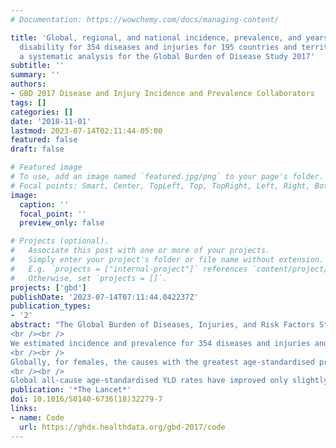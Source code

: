 ```yaml
---
# Documentation: https://wowchemy.com/docs/managing-content/

title: 'Global, regional, and national incidence, prevalence, and years lived with
  disability for 354 diseases and injuries for 195 countries and territories, 1990–2017:
  a systematic analysis for the Global Burden of Disease Study 2017'
subtitle: ''
summary: ''
authors:
- GBD 2017 Disease and Injury Incidence and Prevalence Collaborators 
tags: []
categories: []
date: '2018-11-01'
lastmod: 2023-07-14T02:11:44-05:00
featured: false
draft: false

# Featured image
# To use, add an image named `featured.jpg/png` to your page's folder.
# Focal points: Smart, Center, TopLeft, Top, TopRight, Left, Right, BottomLeft, Bottom, BottomRight.
image:
  caption: ''
  focal_point: ''
  preview_only: false

# Projects (optional).
#   Associate this post with one or more of your projects.
#   Simply enter your project's folder or file name without extension.
#   E.g. `projects = ["internal-project"]` references `content/project/deep-learning/index.md`.
#   Otherwise, set `projects = []`.
projects: ['gbd']
publishDate: '2023-07-14T07:11:44.042237Z'
publication_types:
- '2'
abstract: "The Global Burden of Diseases, Injuries, and Risk Factors Study 2017 (GBD 2017) includes a comprehensive assessment of incidence, prevalence, and years lived with disability (YLDs) for 354 causes in 195 countries and territories from 1990 to 2017. Previous GBD studies have shown how the decline of mortality rates from 1990 to 2016 has led to an increase in life expectancy, an ageing global population, and an expansion of the non-fatal burden of disease and injury. These studies have also shown how a substantial portion of the world's population experiences non-fatal health loss with considerable heterogeneity among different causes, locations, ages, and sexes. Ongoing objectives of the GBD study include increasing the level of estimation detail, improving analytical strategies, and increasing the amount of high-quality data.
<br /><br />
We estimated incidence and prevalence for 354 diseases and injuries and 3484 sequelae. We used an updated and extensive body of literature studies, survey data, surveillance data, inpatient admission records, outpatient visit records, and health insurance claims, and additionally used results from cause of death models to inform estimates using a total of 68 781 data sources. Newly available clinical data from India, Iran, Japan, Jordan, Nepal, China, Brazil, Norway, and Italy were incorporated, as well as updated claims data from the USA and new claims data from Taiwan (province of China) and Singapore. We used DisMod-MR 2.1, a Bayesian meta-regression tool, as the main method of estimation, ensuring consistency between rates of incidence, prevalence, remission, and cause of death for each condition. YLDs were estimated as the product of a prevalence estimate and a disability weight for health states of each mutually exclusive sequela, adjusted for comorbidity. We updated the Socio-demographic Index (SDI), a summary development indicator of income per capita, years of schooling, and total fertility rate. Additionally, we calculated differences between male and female YLDs to identify divergent trends across sexes. GBD 2017 complies with the Guidelines for Accurate and Transparent Health Estimates Reporting.
<br /><br />
Globally, for females, the causes with the greatest age-standardised prevalence were oral disorders, headache disorders, and haemoglobinopathies and haemolytic anaemias in both 1990 and 2017. For males, the causes with the greatest age-standardised prevalence were oral disorders, headache disorders, and tuberculosis including latent tuberculosis infection in both 1990 and 2017. In terms of YLDs, low back pain, headache disorders, and dietary iron deficiency were the leading Level 3 causes of YLD counts in 1990, whereas low back pain, headache disorders, and depressive disorders were the leading causes in 2017 for both sexes combined. All-cause age-standardised YLD rates decreased by 3·9% (95% uncertainty interval [UI] 3·1–4·6) from 1990 to 2017; however, the all-age YLD rate increased by 7·2% (6·0–8·4) while the total sum of global YLDs increased from 562 million (421–723) to 853 million (642–1100). The increases for males and females were similar, with increases in all-age YLD rates of 7·9% (6·6–9·2) for males and 6·5% (5·4–7·7) for females. We found significant differences between males and females in terms of age-standardised prevalence estimates for multiple causes. The causes with the greatest relative differences between sexes in 2017 included substance use disorders (3018 cases [95% UI 2782–3252] per 100 000 in males vs s1400 [1279–1524] per 100 000 in females), transport injuries (3322 [3082–3583] vs 2336 [2154–2535]), and self-harm and interpersonal violence (3265 [2943–3630] vs 5643 [5057–6302]).
<br /><br />
Global all-cause age-standardised YLD rates have improved only slightly over a period spanning nearly three decades. However, the magnitude of the non-fatal disease burden has expanded globally, with increasing numbers of people who have a wide spectrum of conditions. A subset of conditions has remained globally pervasive since 1990, whereas other conditions have displayed more dynamic trends, with different ages, sexes, and geographies across the globe experiencing varying burdens and trends of health loss. This study emphasises how global improvements in premature mortality for select conditions have led to older populations with complex and potentially expensive diseases, yet also highlights global achievements in certain domains of disease and injury."
publication: '*The Lancet*'
doi: 10.1016/S0140-6736(18)32279-7
links:
- name: Code
  url: https://ghdx.healthdata.org/gbd-2017/code
---
```

